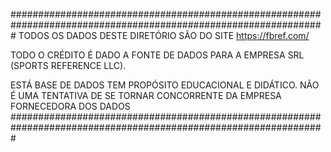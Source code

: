 
#################################################################################################################
TODOS OS DADOS DESTE DIRETÓRIO SÃO DO SITE https://fbref.com/

TODO O CRÉDITO É DADO A FONTE DE DADOS PARA A EMPRESA SRL (SPORTS REFERENCE LLC). 

ESTÁ BASE DE DADOS TEM PROPÓSITO EDUCACIONAL E DIDÁTICO. NÃO É UMA TENTATIVA DE SE TORNAR CONCORRENTE DA EMPRESA FORNECEDORA DOS DADOS
#################################################################################################################
